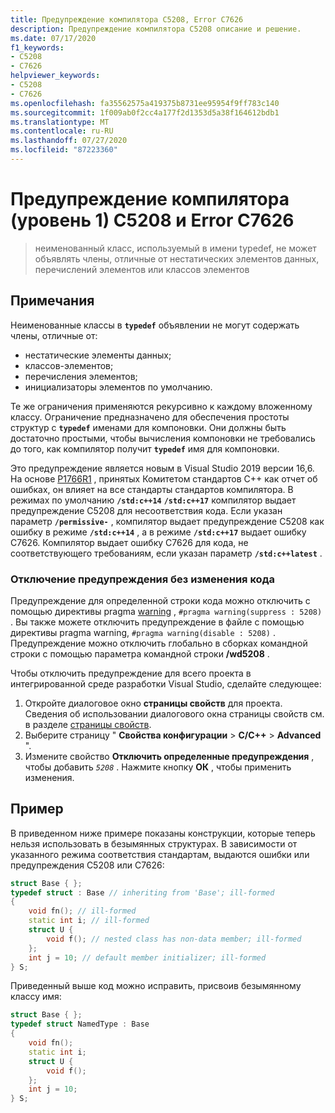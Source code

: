 ```yaml
---
title: Предупреждение компилятора C5208, Error C7626
description: Предупреждение компилятора C5208 описание и решение.
ms.date: 07/17/2020
f1_keywords:
- C5208
- C7626
helpviewer_keywords:
- C5208
- C7626
ms.openlocfilehash: fa35562575a419375b8731ee95954f9ff783c140
ms.sourcegitcommit: 1f009ab0f2cc4a177f2d1353d5a38f164612bdb1
ms.translationtype: MT
ms.contentlocale: ru-RU
ms.lasthandoff: 07/27/2020
ms.locfileid: "87223360"
---
```

# <a name="compiler-warning-level-1-c5208-and-error-c7626"></a>Предупреждение компилятора (уровень 1) C5208 и Error C7626

> неименованный класс, используемый в имени typedef, не может объявлять члены, отличные от нестатических элементов данных, перечислений элементов или классов элементов

## <a name="remarks"></a>Примечания

Неименованные классы в **`typedef`** объявлении не могут содержать члены, отличные от:

- нестатические элементы данных;
- классов-элементов;
- перечисления элементов;
- инициализаторы элементов по умолчанию.

Те же ограничения применяются рекурсивно к каждому вложенному классу. Ограничение предназначено для обеспечения простоты структур с **`typedef`** именами для компоновки. Они должны быть достаточно простыми, чтобы вычисления компоновки не требовались до того, как компилятор получит **`typedef`** имя для компоновки.

Это предупреждение является новым в Visual Studio 2019 версии 16,6. На основе [P1766R1](https://wg21.link/P1766R1) , принятых Комитетом стандартов C++ как отчет об ошибках, он влияет на все стандарты стандартов компилятора. В режимах по умолчанию **`/std:c++14`** **`/std:c++17`** компилятор выдает предупреждение C5208 для несоответствия кода. Если указан параметр **`/permissive-`** , компилятор выдает предупреждение C5208 как ошибку в режиме **`/std:c++14`** , а в режиме **`/std:c++17`** выдает ошибку C7626. Компилятор выдает ошибку C7626 для кода, не соответствующего требованиям, если указан параметр **`/std:c++latest`** .

### <a name="to-turn-off-the-warning-without-code-changes"></a>Отключение предупреждения без изменения кода

Предупреждение для определенной строки кода можно отключить с помощью директивы pragma [warning](../../preprocessor/warning.md) , `#pragma warning(suppress : 5208)` . Вы также можете отключить предупреждение в файле с помощью директивы pragma warning, `#pragma warning(disable : 5208)` . Предупреждение можно отключить глобально в сборках командной строки с помощью параметра командной строки **/wd5208** .

Чтобы отключить предупреждение для всего проекта в интегрированной среде разработки Visual Studio, сделайте следующее:

1. Откройте диалоговое окно **страницы свойств** для проекта. Сведения об использовании диалогового окна страницы свойств см. в разделе [страницы свойств](../../build/reference/property-pages-visual-cpp.md).
1. Выберите страницу " **Свойства конфигурации**  >  **C/C++**  >  **Advanced** ".
1. Измените свойство **Отключить определенные предупреждения** , чтобы добавить *`5208`* . Нажмите кнопку **ОК** , чтобы применить изменения.

## <a name="example"></a>Пример

В приведенном ниже примере показаны конструкции, которые теперь нельзя использовать в безымянных структурах. В зависимости от указанного режима соответствия стандартам, выдаются ошибки или предупреждения C5208 или C7626:

```cpp
struct Base { };
typedef struct : Base // inheriting from 'Base'; ill-formed
{
    void fn(); // ill-formed
    static int i; // ill-formed
    struct U {
        void f(); // nested class has non-data member; ill-formed
    };
    int j = 10; // default member initializer; ill-formed
} S;
```

Приведенный выше код можно исправить, присвоив безымянному классу имя:

```cpp
struct Base { };
typedef struct NamedType : Base
{
    void fn();
    static int i;
    struct U {
        void f();
    };
    int j = 10;
} S;
```
